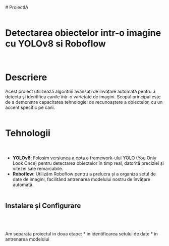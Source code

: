 #   P r o i e c t I A  <br><br>
 
# Detectarea obiectelor intr-o imagine cu YOLOv8 si Roboflow  <br><br>

# Descriere<br>
Acest proiect utilizează algoritmi avansați de învățare automată pentru a detecta și identifica canile într-o varietate de imagini. Scopul principal este de a demonstra capacitatea tehnologiei de recunoaștere a obiectelor, cu un accent specific pe cani.  <br><br>

# Tehnologii <br><br>
- **YOLOv8**: Folosim versiunea a opta a framework-ului YOLO (You Only Look Once) pentru detectarea obiectelor în timp real, datorită preciziei și vitezei sale remarcabile. <br>
- **Roboflow**: Utilizăm Roboflow pentru a prelucra și a organiza setul de date de imagini, facilitând antrenarea modelului nostru de învățare automată. <br><br>

## Instalare și Configurare <br><br><br>
Am separata proiectul in doua etape: 
    * in identificarea setului de date
    * in antrenarea modelului 
